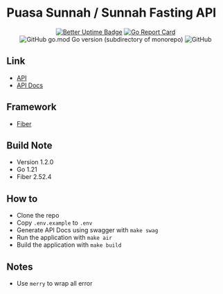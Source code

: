 # Puasa Sunnah / Sunnah Fasting API

<div align="center">

[![Better Uptime Badge](https://betteruptime.com/status-badges/v1/monitor/ds3l.svg)](https://betteruptime.com/?utm_source=status_badge)
[![Go Report Card](https://goreportcard.com/badge/github.com/granitebps/puasa-sunnah-api)](https://goreportcard.com/report/github.com/granitebps/puasa-sunnah-api)
![GitHub go.mod Go version (subdirectory of monorepo)](https://img.shields.io/github/go-mod/go-version/granitebps/puasa-sunnah-api)
![GitHub](https://img.shields.io/github/license/granitebps/puasa-sunnah-api)

</div>

## Link
- [API](https://api.puasa-sunnah.granitebps.com)
- [API Docs](https://api.puasa-sunnah.granitebps.com/swagger)

## Framework
- [Fiber](https://gofiber.io)

## Build Note
- Version 1.2.0
- Go 1.21
- Fiber 2.52.4

## How to
- Clone the repo
- Copy `.env.example` to `.env`
- Generate API Docs using swagger with `make swag`
- Run the application with `make air`
- Build the application with `make build`

## Notes
- Use `merry` to wrap all error


<!-- env GOOS=linux GOARCH=amd64 go build -->